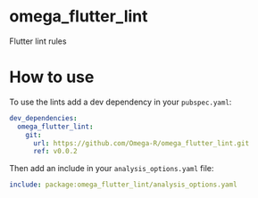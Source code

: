 # omega_flutter_lint
Flutter lint rules

# How to use
To use the lints add a dev dependency in your `pubspec.yaml`:
```yaml
dev_dependencies:
  omega_flutter_lint:
    git:
      url: https://github.com/Omega-R/omega_flutter_lint.git
      ref: v0.0.2
```

Then add an include in your `analysis_options.yaml` file:
```yaml
include: package:omega_flutter_lint/analysis_options.yaml
```